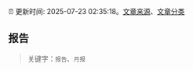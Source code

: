 :alarm_clock: 更新时间: 2025-07-23 02:35:18。[文章来源](/README.md)、[文章分类](/TAGS.md)

## 报告


> 关键字：`报告`、`月报`



